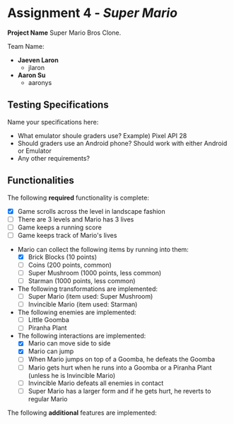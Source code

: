 # Assignment 4 - *Super Mario*

**Project Name** Super Mario Bros Clone.

Team Name:
* **Jaeven Laron**
  - jlaron
* **Aaron Su**
  - aaronys

## Testing Specifications
Name your specifications here:
* What emulator shoule graders use? Example) Pixel API 28
* Should graders use an Android phone?  Should work with either Android or Emulator
* Any other requirements?

## Functionalities
[//]: # (Write [x] to mark off what was accomplished.<br/>)
The following **required** functionality is complete:

* [X] Game scrolls across the level in landscape fashion
* [ ] There are 3 levels and Mario has 3 lives
* [ ] Game keeps a running score 
* [ ] Game keeps track of Mario's lives
* Mario can collect the following items by running into them: 
	- [X] Brick Blocks (10 points)
	- [ ] Coins (200 points, common)
	- [ ] Super Mushroom (1000 points, less common)
	- [ ] Starman (1000 points, less common)
* The following transformations are implemented: 
	- [ ] Super Mario (item used: Super Mushroom)
	- [ ] Invincible Mario (item used: Starman) 
* The following enemies are implemented: 
	- [ ] Little Goomba
	- [ ] Piranha Plant
* The following interactions are implemented: 
   - [X] Mario can move side to side
   - [X] Mario can jump
   - [ ] When Mario jumps on top of a Goomba, he defeats the Goomba
   - [ ] Mario gets hurt when he runs into a Goomba or a Piranha Plant (unless he is Invincible Mario)
   - [ ] Invincible Mario defeats all enemies in contact
   - [ ] Super Mario has a larger form and if he gets hurt, he reverts to regular Mario

[//]: # (* [ ] Got any features?)
The following **additional** features are implemented:<br/>
